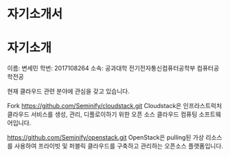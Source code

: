 <!--Heading-->
# 자기소개서
# 자기소개
이름: 변세민
학번: 2017108264
소속: 공과대학 전기전자통신컴퓨터공학부 컴퓨터공학전공

현재 클라우드 관련 분야에 관심을 갖고 있습니다.

Fork
https://github.com/Seminify/cloudstack.git
Cloudstack은 인프라스트럭처 클라우드 서비스를 생성, 관리, 디플로이하기 위한 오픈 소스 클라우드 컴퓨팅 소프트웨어입니다.

https://github.com/Seminify/openstack.git
OpenStack은 pulling된 가상 리소스를 사용하여 프라이빗 및 퍼블릭 클라우드를 구축하고 관리하는 오픈소스 플랫폼입니다.